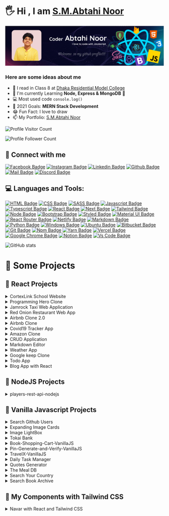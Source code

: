 # 🖐 Hi , I am [S.M.Abtahi Noor](https://smabtahinoor.vercel.app)


![Github Cover](githubcover.jpg)
### Here are some ideas about me

- 🏫 I read in Class 8 at [Dhaka Residential Model College](http://drmc.edu.bd)
- 🌱 I'm currently Learning **Node, Express & MongoDB** 🤣
- 💻 Most used code `console.log()`
- 🎯 2021 Goals: **MERN Stack Development**
- 😂 Fun Fact: I love to draw
- 📫 My Portfolio: [S.M.Abtahi Noor](https://smabtahinoor.vercel.app)


![Profile Visitor Count](https://visitor-badge.laobi.icu/badge?page_id=19smabtahinoor.19smabtahinoor)

![Profile Follower Count](https://img.shields.io/github/followers/19smabtahinoor.svg?style=for-the-badge&logo=github&label=Follower&maxAge=2592000)



## 🚀 Connect with me



[![Facebook Badge](https://img.shields.io/badge/Facebook-1877F2?style=for-the-badge&logo=facebook&logoColor=white)](https://facebook.com/abtahinoorsm)
[![Instagram Badge](https://img.shields.io/badge/Instagram-E4405F?style=for-the-badge&logo=instagram&logoColor=white)](https://instagram.com/smabtahinoor)
[![Linkedin Badge](https://img.shields.io/badge/LinkedIn-0077B5?style=for-the-badge&logo=linkedin&logoColor=white)](https://linkedin.com/in/smabtahinoor)
[![Github Badge](https://img.shields.io/badge/GitHub-100000?style=for-the-badge&logo=github&logoColor=white)](https://github.com/19smabtahinoor)
[![Mail Badge](https://img.shields.io/badge/Gmail-D14836?style=for-the-badge&logo=gmail&logoColor=white)](mailto:abtahinorkabid@gmail.com)
[![Discord Badge](https://img.shields.io/badge/Discord-7289DA?style=for-the-badge&logo=discord&logoColor=white)](https://discordapp.com/users/768808881425612811)



## 💻 Languages and Tools:



[![HTML Badge](https://img.shields.io/badge/HTML5-E34F26?style=for-the-badge&logo=html5&logoColor=white)](https://github.com/19smabtahinoor)
[![CSS Badge](https://img.shields.io/badge/CSS3-1572B6?style=for-the-badge&logo=css3&logoColor=white)](https://github.com/19smabtahinoor)
[![SASS Badge](https://img.shields.io/badge/Sass-CC6699?style=for-the-badge&logo=sass&logoColor=white)](https://github.com/19smabtahinoor)
[![Javascript Badge](https://img.shields.io/badge/JavaScript-F7DF1E?style=for-the-badge&logo=javascript&logoColor=black)](https://github.com/19smabtahinoor)
[![Typescript Badge](https://img.shields.io/badge/typeScript-0078D6?style=for-the-badge&logo=typeScript&logoColor=white)](https://github.com/19smabtahinoor)
[![React Badge](https://img.shields.io/badge/React-20232A?style=for-the-badge&logo=react&logoColor=61DAFB)](https://github.com/19smabtahinoor)
[![Next Badge](https://img.shields.io/badge/NextJS-000?style=for-the-badge&logo=nextjs&logoColor=61DAFB)](https://github.com/19smabtahinoor)
[![Tailwind Badge](https://img.shields.io/badge/Tailwind_CSS-38B2AC?style=for-the-badge&logo=tailwind-css&logoColor=white)](https://github.com/19smabtahinoor)
[![Node Badge](https://img.shields.io/badge/Node.js-43853D?style=for-the-badge&logo=node.js&logoColor=white)](https://github.com/19smabtahinoor)
[![Bootstrap Badge](https://img.shields.io/badge/Bootstrap-563D7C?style=for-the-badge&logo=bootstrap&logoColor=white)](https://github.com/19smabtahinoor)
[![Styled Badge](https://img.shields.io/badge/styled--components-DB7093?style=for-the-badge&logo=styled-components&logoColor=white)](https://github.com/19smabtahinoor)
[![Material UI Badge](https://img.shields.io/badge/Material--UI-0081CB?style=for-the-badge&logo=material-ui&logoColor=white)](https://github.com/19smabtahinoor)
[![React Router Badge](https://img.shields.io/badge/React_Router-CA4245?style=for-the-badge&logo=react-router&logoColor=white)](https://github.com/19smabtahinoor)
[![Netlify Badge](https://img.shields.io/badge/Netlify-00C7B7?style=for-the-badge&logo=netlify&logoColor=white)](https://github.com/19smabtahinoor)
[![Markdown Badge](https://img.shields.io/badge/Markdown-000000?style=for-the-badge&logo=markdown&logoColor=white)](https://github.com/19smabtahinoor)
[![Python Badge](https://img.shields.io/badge/Python-14354C?style=for-the-badge&logo=python&logoColor=white)](https://github.com/19smabtahinoor)
[![Windows Badge](https://img.shields.io/badge/Windows-0078D6?style=for-the-badge&logo=windows&logoColor=white)](https://github.com/19smabtahinoor)
[![Ubuntu Badge](https://img.shields.io/badge/Ubuntu-E95420?style=for-the-badge&logo=ubuntu&logoColor=white)](https://github.com/19smabtahinoor)
[![Bitbucket Badge](https://img.shields.io/badge/Bitbucket-330F63?style=for-the-badge&logo=bitbucket&logoColor=white)](https://github.com/19smabtahinoor)
[![Git Badge](https://img.shields.io/badge/git-f34f29?style=for-the-badge&logo=git&logoColor=white)](https://github.com/19smabtahinoor)
[![Npm Badge](https://img.shields.io/badge/npm-d7141a?style=for-the-badge&logo=npm&logoColor=white)](https://github.com/19smabtahinoor)
[![Yarn Badge](https://img.shields.io/badge/yarn-0078D6?style=for-the-badge&logo=yarn&logoColor=white)](https://github.com/19smabtahinoor)
[![Vercel Badge](https://img.shields.io/badge/vercel-000?style=for-the-badge&logo=vercel&logoColor=white)](https://github.com/19smabtahinoor)
[![Google Chrome Badge](https://img.shields.io/badge/google_chrome-556532?style=for-the-badge&logo=googlechrome&logoColor=white)](https://github.com/19smabtahinoor)
[![Notion Badge](https://img.shields.io/badge/notion-000?style=for-the-badge&logo=notion&logoColor=white)](https://github.com/19smabtahinoor)
[![Vs Code Badge](https://img.shields.io/badge/Visual_Studio_Code-0078D6?style=for-the-badge&logo=visualstudiocode&logoColor=white)](https://github.com/19smabtahinoor)



![GitHub stats](https://github-readme-stats.vercel.app/api?username=19smabtahinoor&show_icons=true&theme=dark)

# 🚀 Some Projects

## 📢 React Projects
<details>
<summary>CortexLink School Website</summary>

1. Live Demo : https://cortexlink-react.vercel.app/
2. Technology : ReactJS,Tailwind CSS, Material UI,Ploty
![ss](https://smabtahinoor.vercel.app/images/portfolio/cortelink.png)
</details>

<details>
<summary>Programming Hero Clone</summary>

1. Live Demo : https://programming-hero-clone-smabtahinoor.vercel.app/
2. Github Code: https://github.com/19smabtahinoor/Programming-hero-clone-react
3. Technology : ReactJS,Tailwind CSS, Material UI,Auth0
![ss](https://smabtahinoor.vercel.app/images/portfolio/ph.png)
</details>


<details>
<summary>Jamrock Taxi Web Application</summary>

1. Live Demo : https://jamrock-taxi-react.vercel.app/
2. Github Code: https://github.com/19smabtahinoor/Jamrock-taxi-react
3. Technology : ReactJS,Tailwind CSS, Stripe, Node JS
![ss](https://smabtahinoor.vercel.app/images/portfolio/jamrock.png)
</details>


<details>
<summary>Red Onion Restaurant Web App</summary>
  
1. Live Demo : https://red-onion-restaurant-41dbe.web.app/
2. Github Code: https://github.com/19smabtahinoor/Red-Onion-ReactJS
3. Technology : ReactJS,Tailwind CSS, Firebase
![ss](https://awesomescreenshot.s3.amazonaws.com/image/2491978/15134224-d7b36f86430e320757e6c829d4035296.png?X-Amz-Algorithm=AWS4-HMAC-SHA256&X-Amz-Credential=AKIAJSCJQ2NM3XLFPVKA%2F20211016%2Fus-east-1%2Fs3%2Faws4_request&X-Amz-Date=20211016T110200Z&X-Amz-Expires=28800&X-Amz-SignedHeaders=host&X-Amz-Signature=f521e7ab7adf57134c99a18ed866e134e89e1168cc50a435dffaf67666a2bc44)
</details>

  
<details>
<summary>Airbnb Clone 2.0</summary>
  
1. Live Demo :https://airbnb-by-an.vercel.app/
2. Github Code: https://github.com/19smabtahinoor/Airbnb-NextJS
3. Technology : NextJS,Tailwind CSS
![ss](https://scontent.fdac13-1.fna.fbcdn.net/v/t1.6435-9/229592225_1026156954824280_5261552523802004994_n.jpg?_nc_cat=110&ccb=1-5&_nc_sid=730e14&_nc_ohc=7wZNtwo4NqUAX9CroAC&_nc_ht=scontent.fdac13-1.fna&oh=5644e80219c023d8f7edafd9e180959f&oe=6143586E)
</details>


<details>
<summary>Airbnb Clone</summary>

1. Live Demo :https://airbnb-clone-abtahinoor.vercel.app/
2. Github Code: https://github.com/19smabtahinoor/Airbnb-Clone-React
3. Technology : ReactJS,Tailwind CSS
![ss](https://i.ibb.co/1QrD4mp/Screenshot-49.png)
</details>


<details>
<summary>Covid19 Tracker App</summary>

1. Live Demo :https://covid-19-tracker-app-abtahinoor.vercel.app/
2. Github Code: https://github.com/19smabtahinoor/Covid-19-Tracker-App-React
3. Technology : ReactJS,Tailwind CSS
![ss](https://encrypted-tbn0.gstatic.com/images?q=tbn:ANd9GcTB5TXhfuVk9281e3Mmln3y_UgzoqI2TdIVZw&usqp=CAU)
</details>

<details>
<summary>Amazon Clone</summary>

1. Live Demo: https://amazon-clone-abtahinoor.vercel.app/
2. Github Code: https://github.com/19smabtahinoor/Amazon-Clone-ReactJS
3. Technology : NextJS,Tailwind CSS
![ss](https://smabtahinoor.vercel.app/images/portfolio/amazon.png)
</details>

<details>
<summary>CRUD Application</summary>

1. Live Demo: https://crud-application-react-js.vercel.app/
2. Github Code: https://github.com/19smabtahinoor/CRUD-Application-ReactJS
3. Technology : ReactJS,Bootstrap
![ss](https://i.ibb.co/MGnfJf1/image.png)
</details>

<details>
<summary>Markdown Editor</summary>

1. Live Demo: https://markdown-editor-react.vercel.app/
2. Github Code:https://github.com/19smabtahinoor/Markdown-Editor-React
3. Technology : ReactJS
![ss](https://smabtahinoor.vercel.app/images/portfolio/markdown.png)
</details>

<details>
<summary>Weather App</summary>

1. Live Demo: https://weather-app-react-i9feovzlk-smabtahinoor.vercel.app/
2. Github Code:https://github.com/19smabtahinoor/Weather-App-React
3. Technology : ReactJS,OpenWeatherMap
![ss](https://smabtahinoor.vercel.app/images/portfolio/weather.png)
</details>

<details>
<summary>Google keep Clone</summary>

1. Live Demo: https://google-keep-clone-react-git-main-smabtahinoor.vercel.app/
2. Github Code:https://github.com/19smabtahinoor/Google-keep-clone-react
3. Technology : ReactJS
![ss](https://smabtahinoor.vercel.app/images/portfolio/googlekeep.png)
</details>

<details>
<summary>Todo App</summary>

1. Live Demo: https://todo-for-you.vercel.app/
2. Github Code: https://github.com/19smabtahinoor/Todo-App-React-Localstroage
3. Technology : ReactJS,Tailwind CSS
![ss](https://smabtahinoor.vercel.app/images/portfolio/todo.png)
</details>

<details>
<summary>Blog App with React</summary>

1. Live Demo: https://anblogapp.vercel.app/
2. Github Code: https://github.com/19smabtahinoor/Blog-App-React-Context
3. Technology : React JS
</details>

## 📢 NodeJS Projects
<details>
<summary>players-rest-api-nodejs</summary>

1. Github Code: https://github.com/19smabtahinoor/players-rest-api-nodejs
2. Technology : Node JS , Express JS
</details>

## 📢 Vanilla Javascript Projects
<details>
<summary>Search Github Users</summary>

1. Live Demo: https://search-a-github-user-git-main-smabtahinoor.vercel.app/
2. Github Code: https://github.com/19smabtahinoor/Search-a-github-user
3. Technology : Vaniila JS
![ss](https://smabtahinoor.vercel.app/images/portfolio/github.png)
</details>


<details>
<summary>Expanding Image Cards</summary>

1. Live Demo: https://expanding-image-cards.vercel.app/
2. Github Code: https://github.com/19smabtahinoor/Expanding-Image-Cards-by-AbtahiNoor
3. Technology : Vaniila JS
</details>

<details>
<summary>Image LightBox</summary>

1. Live Demo: https://19smabtahinoor.github.io/Image-lightbox/
2. Github Code: https://github.com/19smabtahinoor/Image-lightbox
3. Technology : Vaniila JS
</details>

<details>
<summary>Tokai Bank </summary>

1. Live Demo: https://tokai-bank.vercel.app/
2. Github Code: https://github.com/coderabtahinoor/Tokai-Bank-VanillaJS
3. Technology : Vaniila JS
</details>

<details>
<summary>Book-Shopping-Cart-VanillaJS </summary>

1. Live Demo: https://19smabtahinoor.github.io/Book-Shopping-Cart-VanillaJS/
2. Github Code: https://github.com/19smabtahinoor/Book-Shopping-Cart-VanillaJS
3. Technology : Vaniila JS
![ss](https://github.com/19smabtahinoor/Book-Shopping-Cart-VanillaJS/raw/main/livedemo.png)
</details>

<details>
<summary>Pin-Generate-and-Verify-VanillaJS </summary>

1. Live Demo: https://github.com/19smabtahinoor/Pin-Generate-and-Verify-VanillaJS
2. Github Code: https://19smabtahinoor.github.io/Pin-Generate-and-Verify-VanillaJS/
3. Technology : Vaniila JS
![ss](https://i.ibb.co/p4Hj6TP/image.png)
</details>


<details>
<summary>TravelX-VanillaJS </summary>

1. Live Demo: https://19smabtahinoor.github.io/TravelX-VanillaJS/
2. Github Code: https://github.com/19smabtahinoor/TravelX-VanillaJS
3. Technology : Vaniila JS
</details>

<details>
<summary>Daily Task Manager</summary>

1. Live Demo: https://19smabtahinoor.github.io/Daily-Task-Manager-VanillaJS/
2. Github Code: https://github.com/19smabtahinoor/Daily-Task-Manager-VanillaJS
3. Technology : Vaniila JS
![ss](https://i.ibb.co/HY42NKy/image.png)
</details>

<details>
<summary>Quotes Generator</summary>

1. Live Demo:https://19smabtahinoor.github.io/Quotes-Generator-Vanilla-JS/
2. Github Code:https://github.com/19smabtahinoor/Quotes-Generator-Vanilla-JS
3. Technology : Vaniila JS
![ss](https://github.com/19smabtahinoor/Quotes-Generator-Vanilla-JS/raw/master/images/ss.png)
</details>

<details>
<summary>The Meal DB</summary>

1. Live Demo:https://19smabtahinoor.github.io/The-MealDB-Vanilla-JS/
2. Github Code:https://19smabtahinoor.github.io/The-MealDB-Vanilla-JS/
3. Technology : Vaniila JS
![ss](https://github.com/19smabtahinoor/The-MealDB-Vanilla-JS/raw/master/image/ss.png)
</details>

<details>
<summary>Search Your Country</summary>

1. Live Demo: https://coderabtahinoor.github.io/Search-Your-Country-Vanilla-JS/
2. Github Code:https://github.com/coderabtahinoor/Search-Your-Country-Vanilla-JS
3. Technology : Vaniila JS
![ss](https://images.unsplash.com/photo-1526778548025-fa2f459cd5c1?ixlib=rb-1.2.1&ixid=MnwxMjA3fDB8MHxwaG90by1wYWdlfHx8fGVufDB8fHx8&auto=format&fit=crop&w=1333&q=80)
</details>

<details>
<summary>Search Book Archive</summary>

1. Live Demo: https://book-archive-vanilla-js-smabtahinoor.vercel.app/
2. Github Code:https://github.com/coderabtahinoor/Book-Archive-VanillaJS
3. Technology : Vaniila JS
![ss](https://images.unsplash.com/photo-1526778548025-fa2f459cd5c1?ixlib=rb-1.2.1&ixid=MnwxMjA3fDB8MHxwaG90by1wYWdlfHx8fGVufDB8fHx8&auto=format&fit=crop&w=1333&q=80)
</details>

## 📢 My Components with Tailwind CSS
<details>
<summary>Navar with React and Tailwind CSS</summary>

1. Live Demo: https://navbar-react-tailwind.vercel.app/
2. Github Code: https://github.com/19smabtahinoor/Navbar-React-Tailwind
3. Technology : React JS, Tailwind CSS
</details>


